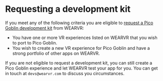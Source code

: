 # Requesting a development kit

If you meet any of the following criteria you are eligible to [request a Pico Goblin development kit](https://users.wearvr.com/developers/devices/pico-goblin/development-kit-request) from WEARVR:

* You have one or more VR experiences listed on WEARVR that you wish to port to Pico Goblin.
* You wish to create a new VR experience for Pico Goblin and have a strong portfolio of other apps on WEARVR.


If you are not eligible to request a development kit, you can still create a Pico Goblin experience and let WEARVR test your app for you. You can get in touch at `devs@wearvr.com` to discuss you circumstances.
